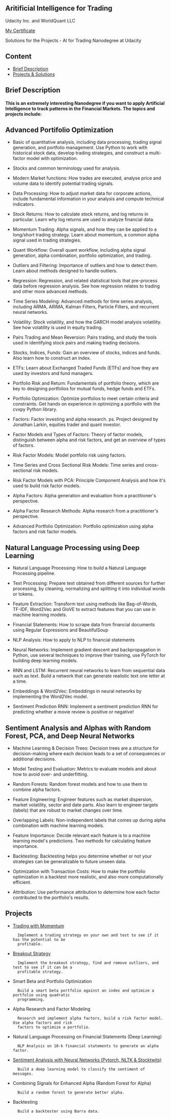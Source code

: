## Aritificial Intelligence for Trading
Udacity Inc. and WorldQuant LLC

[My Certificate](https://confirm.udacity.com/KZ9E4ZVH)
 
 Solutions for the Projects - AI for Trading Nanodegree at Udacity

## Content
* [Brief Description](#brief-description)
* [Projects & Solutions](#projects)

## Brief Description

#### This is an extremely interesting Nanodegree if you want to apply Artificial Intelligence to track patterns in the Financial Markets. The topics and projects include:

## Advanced Portifolio Optimization

* Basic of quantitative analysis, including data processing, trading signal generation, and portfolio management. Use Python to work with historical stock data, develop trading strategies, and construct a multi-factor model with optimization.

* Stocks and common terminology used for analysis.

* Modern Market functions: How trades are executed, analyse price and volume data to identify potential trading signals.

* Data Processing: How to adjust market data for corporate actions, include fundamental information in your analysis and compute technical indicators.

* Stock Returns: How to calculate stock returns, and log returns in particular. Learn why log returns are used to analyze financial data.

* Momentum Trading: Alpha signals, and how they can be applied to a long/short trading strategy. Learn about momentum, a common alpha signal used in trading strategies.

* Quant Workflow: Overall quant workflow, including alpha signal generation, alpha combination, portfolio optimization, and trading.

* Outliers and Filtering: Importance of outliers and how to detect them. Learn about methods designed to handle outliers.

* Regression: Regression, and related statistical tools that pre-process data before regression analysis. See how regression relates to trading and other more advanced methods.

* Time Series Modeling: Advanced methods for time series analysis, including ARMA, ARIMA, Kalman Filters, Particle Filters, and recurrent neural networks.

* Volatility: Stock volatility, and how the GARCH model analysis volatility. See how volatility is used in equity trading.

* Pairs Trading and Mean Reversion: Pairs trading, and study the tools used in identifying stock pairs and making trading decisions.

* Stocks, Indices, Funds: Gain an overview of stocks, indices and funds. Also learn how to construct an index.

* ETFs: Learn about Exchanged Traded Funds (ETFs) and how they are used by investors and fund managers.

* Portfolio Risk and Return: Fundamentals of portfolio theory, which are key to designing portfolios for mutual funds, hedge funds and ETFs.

* Portfolio Optimization: Optimize portfolios to meet certain criteria and constraints. Get hands on experience in optimizing a portfolio with the cvxpy Python library.

* Factors: Factor investing and alpha research. ps. Project designed by Jonathan Larkin, equities trader and quant investor.

* Factor Models and Types of Factors: Theory of factor models, distinguish between alpha and risk factors, and get an overview of types of factors.

* Risk Factor Models: Model portfolio risk using factors.

* Time Series and Cross Sectional Risk Models: Time series and cross-sectional risk models.

* Risk Factor Models with PCA: Principle Component Analysis and how it's used to build risk factor models.

* Alpha Factors: Alpha generation and evaluation from a practitioner's perspective.

* Alpha Factor Research Methods: Alpha research from a practitioner's perspective.

* Advanced Portfolio Optimization: Portfolio optimization using alpha factors and risk factor models.

## Natural Language Processing using Deep Learning 

* Natural Language Processing: How to build a Natural Language Processing pipeline.

* Text Processing: Prepare text obtained from different sources for further processing, by cleaning, normalizing and splitting it into individual words or tokens.

* Feature Extraction: Transform text using methods like Bag-of-Words, TF-IDF, Word2Vec and GloVE to extract features that you can use in machine learning models.

* Financial Statements: How to scrape data from financial documents using Regular Expressions and BeautifulSoup

* NLP Analysis: How to apply to NLP to financial statements

* Neural Networks: Implement gradient descent and backpropagation in Python, use several techniques to improve their training, use PyTorch for building deep learning models. 

* RNN and LSTM: Recurrent neural networks to learn from sequential data such as text. Build a network that can generate realistic text one letter at a time.

* Embeddings & Word2Vec: Embeddings in neural networks by implementing the Word2Vec model.

* Sentiment Prediction RNN: Implement a sentiment prediction RNN for predicting whether a movie review is positive or negative!

## Sentiment Analysis and Alphas with Random Forest, PCA, and Deep Neural Networks

* Machine Learning & Decision Trees: Decision trees are a structure for decision-making where each decision leads to a set of consequences or additional decisions.

* Model Testing and Evaluation: Metrics to evaluate models and about how to avoid over- and underfitting.

* Random Forests: Random forest models and how to use them to combine alpha factors. 

* Feature Engineering: Engineer features such as market dispersion, market volatility, sector and date parts. Also learn to engineer targets (labels) that are robust to market changes over time.

* Overlapping Labels: Non-independent labels that comes up during alpha combination with machine learning models.

* Feature Importance: Decide relevant each feature is to a machine learning model's predictions. Two methods for calculating feature importance.

* Backtesting: Backtesting helps you determine whether or not your strategies can be generalizable to future unseen data.

* Optimization with Transaction Costs: How to make the portfolio optimization in a backtest more realistic, and also more computationally efficient.

* Attribution: Use performance attribution to determine how each factor contributed to the portfolio's results.

## Projects

* [Trading with Momentum](https://github.com/jseluis/AI_for_Trading/tree/main/Trading_with_Momentum)
        
        Implement a trading strategy on your own and test to see if it has the potential to be 
        profitable.

* [Breakout Strategy](https://github.com/jseluis/Artificial_Intelligence_for_Trading/tree/main/Breakout_Strategy)

        Implement the breakout strategy, find and remove outliers, and test to see if it can be a 
        profitable strategy.

* Smart Beta and Portfolio Optimization

        Build a smart beta portfolio against an index and optimize a portfolio using quadratic 
        programming.

* Alpha Research and Factor Modeling

        Research and implement alpha factors, build a risk factor model. Use alpha factors and risk 
        factors to optimize a portfolio.

* Natural Language Processing on Financial Statements (Deep Learning)

        NLP Analysis on 10-k financial statements to generate an alpha factor.

* [Sentiment Analysis with Neural Networks (Pytorch, NLTK & Stocktwits)](https://github.com/jseluis/Artificial_Intelligence_for_Trading/tree/main/Sentiment_Analysis_with_Neural_Networks)

        Build a deep learning model to classify the sentiment of messages.

* Combining Signals for Enhanced Alpha (Random Forest for Alpha)

        Build a random forest to generate better alpha.

* Backtesting

        Build a backtester using Barra data.